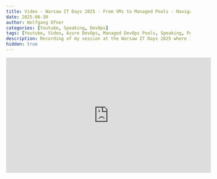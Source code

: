 ```yaml
---
title: Video - Warsaw IT Days 2025 - From VMs to Managed Pools - Navigating Azure DevOps Agent Hosting
date: 2025-06-30
author: Wolfgang Ofner
categories: [Youtube, Speaking, DevOps]
tags: [Youtube, Video, Azure DevOps, Managed DevOps Pools, Speaking, Public Speaking, Conference]
description: Recording of my session at the Warsaw IT Days 2025 where I talk about the different options in Azure DevOps to host agents.
hidden: true
---
```


<iframe width="560" height="315" src="https://www.youtube.com/embed/OEBvWVlAuw0" title="YouTube video player" frameborder="0" allow="accelerometer; autoplay; clipboard-write; encrypted-media; gyroscope; picture-in-picture; web-share" referrerpolicy="strict-origin-when-cross-origin" allowfullscreen></iframe>